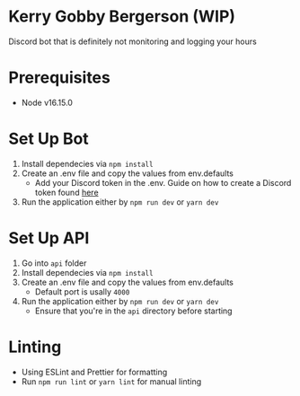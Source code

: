 # Kerry Gobby Bergerson (WIP)
Discord bot that is definitely not monitoring and logging your hours

# Prerequisites
* Node v16.15.0

# Set Up Bot
1. Install dependecies via `npm install`
2. Create an .env file and copy the values from env.defaults 
    * Add your Discord token in the .env. Guide on how to create a Discord token found [here](https://discordjs.guide/preparations/setting-up-a-bot-application.html#creating-your-bot)
3. Run the application either by `npm run dev` or `yarn dev`

# Set Up API
1. Go into `api` folder
2. Install dependecies via `npm install`
3. Create an .env file and copy the values from env.defaults
   * Default port is usally `4000`
4. Run the application either by `npm run dev` or `yarn dev`
   * Ensure that you're in the `api` directory before starting

# Linting
* Using ESLint and Prettier for formatting
* Run `npm run lint` or `yarn lint` for manual linting

